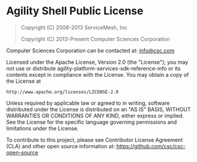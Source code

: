 # Agility Shell Public License
> Copyright (C) 2008-2013 ServiceMesh, Inc
>	
> Copyright (C) 2013-Present Computer Sciences Corporation

Computer Sciences Corporation can be contacted at: info@csc.com

Licensed under the Apache License, Version 2.0 (the "License"); you may not
use or distribute agility-platform-services-sdk-reference-info or its contents except in
compliance with the License.
You may obtain a copy of the License at

    http://www.apache.org/licenses/LICENSE-2.0

Unless required by applicable law or agreed to in writing, software
distributed under the License is distributed on an "AS IS" BASIS,
WITHOUT WARRANTIES OR CONDITIONS OF ANY KIND, either express or implied.
See the License for the specific language governing permissions and
limitations under the License.

To contribute to this project, please see Contributor License Agreement (CLA) and other open source information at:
	https://github.com/csc/csc-open-source